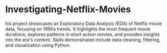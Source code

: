 # Investigating-Netflix-Movies
his project showcases an Exploratory Data Analysis (EDA) of Netflix movie data, focusing on 1990s trends. It highlights the most frequent movie durations, explores patterns in short action movies, and provides insights into the era's content. Skills demonstrated include data cleaning, filtering, and visualization using Python.
